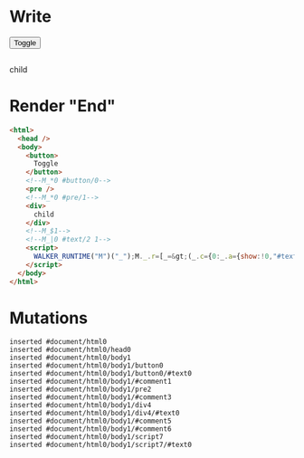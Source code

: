 # Write
  <button>Toggle</button><!--M_*0 #button/0--><pre></pre><!--M_*0 #pre/1--><div>child</div><!--M_$1--><!--M_|0 #text/2 1--><script>WALKER_RUNTIME("M")("_");M._.r=[_=>(_.c={0:_.a={show:!0,"#text/2(":_._["packages/translator-tags/src/__tests__/fixtures/cleanup-single-child-if-same-scope/template.marko_1_renderer"],"#text/2!":_.b={}},1:_.b},_.b._=_.a,_.c),1,"packages/translator-tags/src/__tests__/fixtures/cleanup-single-child-if-same-scope/template.marko_1",0,"packages/translator-tags/src/__tests__/fixtures/cleanup-single-child-if-same-scope/template.marko_0_show",0];M._.w()</script>


# Render "End"
```html
<html>
  <head />
  <body>
    <button>
      Toggle
    </button>
    <!--M_*0 #button/0-->
    <pre />
    <!--M_*0 #pre/1-->
    <div>
      child
    </div>
    <!--M_$1-->
    <!--M_|0 #text/2 1-->
    <script>
      WALKER_RUNTIME("M")("_");M._.r=[_=&gt;(_.c={0:_.a={show:!0,"#text/2(":_._["packages/translator-tags/src/__tests__/fixtures/cleanup-single-child-if-same-scope/template.marko_1_renderer"],"#text/2!":_.b={}},1:_.b},_.b._=_.a,_.c),1,"packages/translator-tags/src/__tests__/fixtures/cleanup-single-child-if-same-scope/template.marko_1",0,"packages/translator-tags/src/__tests__/fixtures/cleanup-single-child-if-same-scope/template.marko_0_show",0];M._.w()
    </script>
  </body>
</html>
```

# Mutations
```
inserted #document/html0
inserted #document/html0/head0
inserted #document/html0/body1
inserted #document/html0/body1/button0
inserted #document/html0/body1/button0/#text0
inserted #document/html0/body1/#comment1
inserted #document/html0/body1/pre2
inserted #document/html0/body1/#comment3
inserted #document/html0/body1/div4
inserted #document/html0/body1/div4/#text0
inserted #document/html0/body1/#comment5
inserted #document/html0/body1/#comment6
inserted #document/html0/body1/script7
inserted #document/html0/body1/script7/#text0
```